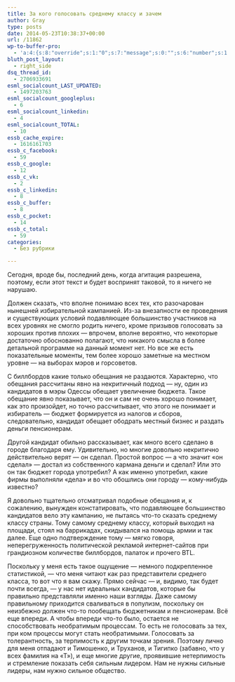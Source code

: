 ```yaml
---
title: За кого голосовать среднему классу и зачем
author: Gray
type: posts
date: 2014-05-23T10:38:37+00:00
url: /11862
wp-to-buffer-pro:
  - 'a:4:{s:8:"override";s:1:"0";s:7:"message";s:0:"";s:6:"number";s:1:"1";s:16:"alternateMessage";s:0:"";}'
bluth_post_layout:
  - right_side
dsq_thread_id:
  - 2706933691
esml_socialcount_LAST_UPDATED:
  - 1497203763
esml_socialcount_googleplus:
  - 6
esml_socialcount_linkedin:
  - 4
esml_socialcount_TOTAL:
  - 10
essb_cache_expire:
  - 1616161703
essb_c_facebook:
  - 59
essb_c_google:
  - 12
essb_c_vk:
  - 2
essb_c_linkedin:
  - 8
essb_c_buffer:
  - 8
essb_c_pocket:
  - 14
essb_c_total:
  - 59
categories:
  - Без рубрики

---
```








Сегодня, вроде бы, последний день, когда агитация разрешена, поэтому, если этот текст и будет воспринят таковой, то я ничего не нарушаю.

Должен сказать, что вполне понимаю всех тех, кто разочарован нынешней избирательной кампанией. Из-за внезапности ее проведения и существующих условий подавляющее большинство участников на всех уровнях не смогло родить ничего, кроме призывов голосовать за хороших против плохих — впрочем, вполне вероятно, что некоторые достаточно обоснованно полагают, что никакого смысла в более детальной программе на данный момент нет. Но все же есть показательные моменты, тем более хорошо заметные на местном уровне — на выборах мэров и горсоветов.

С биллбордов какие только обещания не раздаются. Характерно, что обещания рассчитаны явно на некритичный подход — ну, один из кандидатов в мэры Одессы обещает увеличение бюджета. Такое обещание явно показывает, что он и сам не очень хорошо понимает, как это произойдет, но точно рассчитывает, что этого не понимает и избиратель — бюджет формируется из налогов и сборов, следовательно, кандидат обещает ободрать местный бизнес и раздать деньги пенсионерам.

Другой кандидат обильно рассказывает, как много всего сделано в городе благодаря ему. Удивительно, но многие довольно некритично действительно верят — он сделал. Простой вопрос — а что значит &#171;он сделал&#187; — достал из собственного кармана деньги и сделал? Или это он так бюджет города употребил? А как именно употребил, какие фирмы выполняли &#171;дела&#187; и во что обошлись они городу — кому-нибудь известно?

Я довольно тщательно отсматривал подобные обещания и, к сожалению, вынужден констатировать, что подавляющее большинство кандидатов вело эту кампанию, не пытаясь что-то сказать среднему классу страны. Тому самому среднему классу, который выходил на площади, стоял на баррикадах, скидывался на помощь армии и так далее. Еще одно подтверждение тому — мягко говоря, неперегруженность политической рекламой интернет-сайтов при грандиозном количестве биллбордов, палаток и прочего BTL.

Поскольку у меня есть такое ощущение — немного подкрепленное статистикой, — что меня читают как раз представители среднего класса, то вот что я вам скажу. Прямо сейчас — и, видимо, так будет почти всегда, — у нас нет идеальных кандидатов, которые бы правильно представляли именно наши взгляды. Даже самому правильному приходится сваливаться в популизм, поскольку он неизбежно должен что-то пообещать бюджетникам и пенсионерам. Всё еще впереди. А чтобы впереди что-то было, остается не способствовать необратимым процессам. То есть не голосовать за тех, при ком процессы могут стать необратимыми. Голосовать за толерантность, за терпимость к другим точкам зрения. Поэтому лично для меня отпадают и Тимошенко, и Труханов, и Тигипко (забавно, что у всех фамилия на &#171;Т&#187;), и еще многие другие, проявившие нетерпимость и стремление показать себя сильным лидером. Нам не нужны сильные лидеры, нам нужно сильное общество.